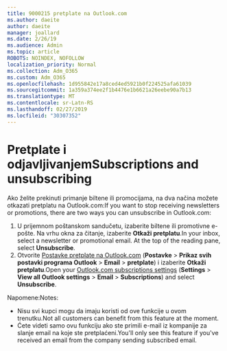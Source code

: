 ```yaml
---
title: 9000215 pretplate na Outlook.com
ms.author: daeite
author: daeite
manager: joallard
ms.date: 2/26/19
ms.audience: Admin
ms.topic: article
ROBOTS: NOINDEX, NOFOLLOW
localization_priority: Normal
ms.collection: Adm_O365
ms.custom: Adm_O365
ms.openlocfilehash: 1d955842e17a8ced4ed5921b0f224525afa61039
ms.sourcegitcommit: 1a359a374ee2f1b4476e1b6621a26eebe90a7b13
ms.translationtype: MT
ms.contentlocale: sr-Latn-RS
ms.lasthandoff: 02/27/2019
ms.locfileid: "30307352"
---
```

# <a name="subscriptions-and-unsubscribing"></a><span data-ttu-id="1d4df-102">Pretplate i odjavljivanjem</span><span class="sxs-lookup"><span data-stu-id="1d4df-102">Subscriptions and unsubscribing</span></span>

<span data-ttu-id="1d4df-103">Ako želite prekinuti primanje biltene ili promocijama, na dva načina možete otkazati pretplatu na Outlook.com:</span><span class="sxs-lookup"><span data-stu-id="1d4df-103">If you want to stop receiving newsletters or promotions, there are two ways you can unsubscribe in Outlook.com:</span></span>

1. <span data-ttu-id="1d4df-p101">U prijemnom poštanskom sandučetu, izaberite biltene ili promotivne e-pošte. Na vrhu okna za čitanje, izaberite **Otkaži pretplatu**.</span><span class="sxs-lookup"><span data-stu-id="1d4df-p101">In your inbox, select a newsletter or promotional email. At the top of the reading pane, select **Unsubscribe**.</span></span>
2. <span data-ttu-id="1d4df-106">Otvorite [Postavke pretplate na Outlook.com](https://outlook.live.com/mail/options/mail/brandsSubscriptions) (**Postavke** > **Prikaz svih postavki programa Outlook** > **Email** > **pretplate**) i izaberite **Otkaži pretplatu**.</span><span class="sxs-lookup"><span data-stu-id="1d4df-106">Open your [Outlook.com subscriptions settings](https://outlook.live.com/mail/options/mail/brandsSubscriptions) (**Settings** > **View all Outlook settings** > **Email** > **Subscriptions**) and select **Unsubscribe**.</span></span>

<span data-ttu-id="1d4df-107">Napomene:</span><span class="sxs-lookup"><span data-stu-id="1d4df-107">Notes:</span></span>

- <span data-ttu-id="1d4df-108">Nisu svi kupci mogu da imaju koristi od ove funkcije u ovom trenutku.</span><span class="sxs-lookup"><span data-stu-id="1d4df-108">Not all customers can benefit from this feature at the moment.</span></span>
- <span data-ttu-id="1d4df-109">Ćete videti samo ovu funkciju ako ste primili e-mail iz kompanije za slanje email na koje ste pretplaćeni.</span><span class="sxs-lookup"><span data-stu-id="1d4df-109">You'll only see this feature if you've received an email from the company sending subscribed email.</span></span>